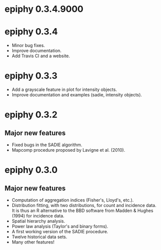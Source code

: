 # epiphy 0.3.4.9000

# epiphy 0.3.4

- Minor bug fixes.
- Improve documentation.
- Add Travis CI and a website.

# epiphy 0.3.3

- Add a grayscale feature in plot for intensity objects.
- Improve documentation and examples (sadie, intensity objects).

# epiphy 0.3.2

## Major new features

- Fixed bugs in the SADIE algorithm.
- Mapcomp procedure proposed by Lavigne et al. (2010).

# epiphy 0.3.0

## Major new features

- Computation of aggregation indices (Fisher's, Lloyd's, etc.).
- Distribution fitting, with two distributions, for count and incidence data. It is thus an R alternative to the BBD software from Madden & Hughes (1994) for incidence data.
- Spatial hierarchy analysis.
- Power law analysis (Taylor's and binary forms).
- A first working version of the SADIE procedure.
- Twelve historical data sets.
- Many other features!

